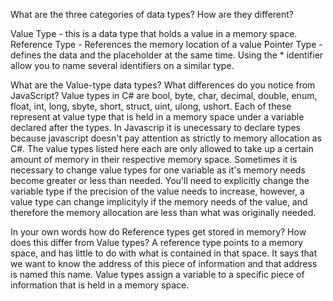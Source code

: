 What are the three categories of data types? How are they different?

Value Type - this is a data type that holds a value in a memory space.
Reference Type - References the memory location of a value
Pointer Type - defines the data and the placeholder at the same time. Using the * identifier allow you to name several identifiers on a similar type.

What are the Value-type data types? What differences do you notice from JavaScript?
Value types in C# are bool, byte, char, decimal, double, enum, float, int, long, sbyte, short, struct, uint, ulong, ushort. 
 Each of these represent at value type that is held in a memory space under a variable declared after the types. 
 In Javascrip it is unecessary to declare types because javascript doesn't pay attention as strictly to memory allocation as C#. The value types listed here each are only allowed to take up a certain amount of memory in their respective memory space. Sometimes it is necessary to change value types for one variable as it's memory needs become greater or less than needed. You'll need to explicitly change the variable type if the precision of the value needs to increase, however, a value type can change implicityly if the memory needs of the value, and therefore the memory allocation are less than what was originally needed. 

In your own words how do Reference types get stored in memory? How does this differ from Value types? A reference type points to a memory space, and has little to do with what is contained in that space. It says that we want to know the address of this piece of information and that address is named this name. Value types assign a variable to a specific piece of information that is held in a memory space.